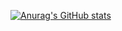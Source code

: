 [![Anurag's GitHub stats](https://github-readme-stats.vercel.app/api?username=SprInec)](https://github.com/anuraghazra/github-readme-stats)

